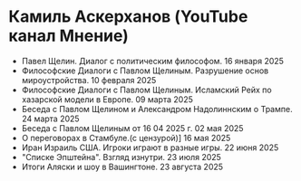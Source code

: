 # Камиль Аскерханов (YouTube канал Мнение)

- Павел Щелин. Диалог с политическим философом. 16 января 2025
- Философские Диалоги с Павлом Щелиным. Разрушение основ мироустройства. 10 февраля 2025
- Философские Диалоги с Павлом Щелиным. Исламский Рейх по хазарской модели в Европе. 09 марта 2025
- Беседа с Павлом Щелином и Александром Надолиннским о Трампе. 24 марта 2025
- Беседа с Павлом Щелиным от 16 04 2025 г. 02 мая 2025
- О переговорах в Стамбуле.(с цензурой)] 16 мая 2025
- Иран Израиль США. Игроки играют в разные игры. 22 июня 2025
- "Списке Эпштейна". Взгляд изнутри. 23 июля 2025
- Итоги Аляски и шоу в Вашингтоне. 23 августа 2025
